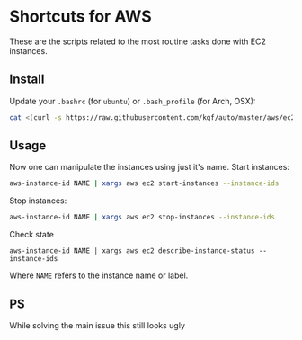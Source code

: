 # Shortcuts for AWS
These are the scripts related to the most routine tasks done with EC2 instances.

## Install
Update your `.bashrc` (for `ubuntu`) or `.bash_profile`  (for Arch, OSX):

```bash
cat <(curl -s https://raw.githubusercontent.com/kqf/auto/master/aws/ec2.sh) > ~/.bashrc
```

## Usage
Now one can manipulate the instances using just it's name.
Start instances:
```bash
aws-instance-id NAME | xargs aws ec2 start-instances --instance-ids
```
Stop instances:
```bash
aws-instance-id NAME | xargs aws ec2 stop-instances --instance-ids
```
Check state
```
aws-instance-id NAME | xargs aws ec2 describe-instance-status --instance-ids
```
Where `NAME` refers to the instance name or label.

## PS
While solving the main issue this still looks ugly
